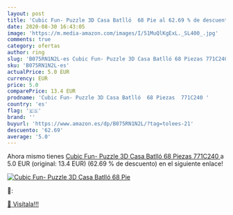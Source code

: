 ```yaml
---
layout: post
title: 'Cubic Fun- Puzzle 3D Casa Batlló  68 Pie al 62.69 % de descuento'
date: 2020-08-30 16:43:05
image: 'https://m.media-amazon.com/images/I/51MuQlKgExL._SL400_.jpg'
comments: true
category: ofertas
author: ring
slug: 'B075RN1N2L-es Cubic Fun- Puzzle 3D Casa Batlló 68 Piezas 771C240'
sku: 'B075RN1N2L-es'
actualPrice: 5.0 EUR
currency: EUR
price: 5.0
comparePrice: 13.4 EUR
prodname: 'Cubic Fun- Puzzle 3D Casa Batlló  68 Piezas  771C240 '
country: 'es'
flag: '🇪🇸'
brand: ''
buyurl: 'https://www.amazon.es/dp/B075RN1N2L/?tag=tolees-21'
descuento: '62.69'
average: '5.0'
---
```


Ahora mismo tienes [Cubic Fun- Puzzle 3D Casa Batlló  68 Piezas  771C240 ](https://www.amazon.es/dp/B075RN1N2L/?tag=tolees-21) a 5.0 EUR (original: 13.4 EUR) (62.69 %  de descuento) en el siguiente enlace!

[![Cubic Fun- Puzzle 3D Casa Batlló  68 Pie](https://m.media-amazon.com/images/I/51MuQlKgExL._SL400_.jpg)](https://www.amazon.es/dp/B075RN1N2L/?tag=tolees-21)

🔎:


[🛒 Visítala!!!](https://www.amazon.es/dp/B075RN1N2L/?tag=tolees-21)
